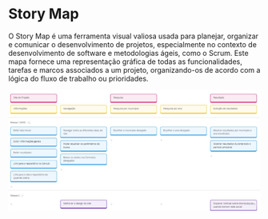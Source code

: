 # Story Map

O Story Map é uma ferramenta visual valiosa usada para planejar, organizar e comunicar o desenvolvimento de projetos, especialmente no contexto de desenvolvimento de software e metodologias ágeis, como o Scrum. Este mapa fornece uma representação gráfica de todas as funcionalidades, tarefas e marcos associados a um projeto, organizando-os de acordo com a lógica do fluxo de trabalho ou prioridades.

<img style=": 25%" src="https://github.com/unb-mds/2023-2-Squad02/blob/main/docs/imagens/storymap.png?raw=true" width=900px> 


